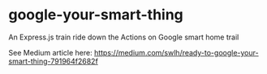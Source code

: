 # google-your-smart-thing
An Express.js train ride down the Actions on Google smart home trail

See Medium article here: https://medium.com/swlh/ready-to-google-your-smart-thing-791964f2682f
